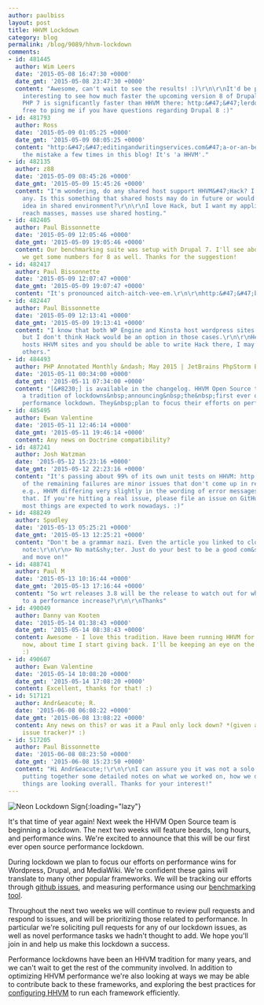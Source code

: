 ```yaml
---
author: paulbiss
layout: post
title: HHVM Lockdown
category: blog
permalink: /blog/9089/hhvm-lockdown
comments:
- id: 481445
  author: Wim Leers
  date: '2015-05-08 16:47:30 +0000'
  date_gmt: '2015-05-08 23:47:30 +0000'
  content: "Awesome, can't wait to see the results! :)\r\n\r\nIt'd be particularly
    interesting to see how much faster the upcoming version 8 of Drupal will be, since
    PHP 7 is significantly faster than HHVM there: http:&#47;&#47;lerdorf.com&#47;d8.html#&#47;drupalbench.\r\n\r\nFeel
    free to ping me if you have questions regarding Drupal 8 :)"
- id: 481793
  author: Ross
  date: '2015-05-09 01:05:25 +0000'
  date_gmt: '2015-05-09 08:05:25 +0000'
  content: "http:&#47;&#47;editingandwritingservices.com&#47;a-or-an-before-words-beginning-with-h&#47;\r\n\r\nSeen
    the mistake a few times in this blog! It's 'a HHVM'."
- id: 482135
  author: z88
  date: '2015-05-09 08:45:26 +0000'
  date_gmt: '2015-05-09 15:45:26 +0000'
  content: "I'm wondering, do any shared host support HHVM&#47;Hack? I can't find
    any. Is this something that shared hosts may do in future or would HHVM be a bad
    idea in shared environment?\r\n\r\nI love Hack, but I want my applications to
    reach masses, masses use shared hosting."
- id: 482405
  author: Paul Bissonnette
  date: '2015-05-09 12:05:46 +0000'
  date_gmt: '2015-05-09 19:05:46 +0000'
  content: Our benchmarking suite was setup with Drupal 7. I'll see about making sure
    we get some numbers for 8 as well. Thanks for the suggestion!
- id: 482417
  author: Paul Bissonnette
  date: '2015-05-09 12:07:47 +0000'
  date_gmt: '2015-05-09 19:07:47 +0000'
  content: "It's pronounced aitch-aitch-vee-em.\r\n\r\nhttp:&#47;&#47;blog.apastyle.org&#47;apastyle&#47;2012&#47;04&#47;using-a-or-an-with-acronyms-and-abbreviations.html"
- id: 482447
  author: Paul Bissonnette
  date: '2015-05-09 12:13:41 +0000'
  date_gmt: '2015-05-09 19:13:41 +0000'
  content: "I know that both WP Engine and Kinsta host wordpress sites using HHVM
    but I don't think Hack would be an option in those cases.\r\n\r\nHeroku currently
    hosts HHVM sites and you should be able to write Hack there, I may be missing
    others."
- id: 484493
  author: PHP Annotated Monthly &ndash; May 2015 | JetBrains PhpStorm Blog
  date: '2015-05-11 00:34:00 +0000'
  date_gmt: '2015-05-11 07:34:00 +0000'
  content: "[&#8230;] is available in the changelog. HHVM Open Source team is continuing
    a tradition of lockdowns&nbsp;announcing&nbsp;the&nbsp;first ever open source
    performance lockdown. They&nbsp;plan to focus their efforts on performance [&#8230;]"
- id: 485495
  author: Ewan Valentine
  date: '2015-05-11 12:46:14 +0000'
  date_gmt: '2015-05-11 19:46:14 +0000'
  content: Any news on Doctrine compatibility?
- id: 487241
  author: Josh Watzman
  date: '2015-05-12 15:23:16 +0000'
  date_gmt: '2015-05-12 22:23:16 +0000'
  content: "It's passing about 99% of its own unit tests on HHVM: http:&#47;&#47;www.hhvm.com&#47;frameworks&#47;\r\n\r\nMost
    of the remaining failures are minor issues that don't come up in real-world code,
    e.g., HHVM differing very slightly in the wording of error messages, things like
    that. If you're hitting a real issue, please file an issue on GitHub: https:&#47;&#47;github.com&#47;facebook&#47;hhvm&#47;issues\r\n\r\nBut
    most things are expected to work nowadays. :)"
- id: 488249
  author: Spudley
  date: '2015-05-13 05:25:21 +0000'
  date_gmt: '2015-05-13 12:25:21 +0000'
  content: "Don't be a grammar nazi. Even the article you linked to closes on a pragmatic
    note:\r\n\r\n> No mat&shy;ter. Just do your best to be a good com&shy;mu&shy;ni&shy;ca&shy;tor
    and move on!"
- id: 488741
  author: Paul M
  date: '2015-05-13 10:16:44 +0000'
  date_gmt: '2015-05-13 17:16:44 +0000'
  content: "So wrt releases 3.8 will be the release to watch out for when it comes
    to a performance increase?\r\n\r\nThanks"
- id: 490049
  author: Danny van Kooten
  date: '2015-05-14 01:38:43 +0000'
  date_gmt: '2015-05-14 08:38:43 +0000'
  content: Awesome - I love this tradition. Have been running HHVM for about a year
    now, about time I start giving back. I'll be keeping an eye on the issue list!
    :)
- id: 490607
  author: Ewan Valentine
  date: '2015-05-14 10:08:20 +0000'
  date_gmt: '2015-05-14 17:08:20 +0000'
  content: Excellent, thanks for that! :)
- id: 517121
  author: Andr&eacute; R.
  date: '2015-06-08 06:08:22 +0000'
  date_gmt: '2015-06-08 13:08:22 +0000'
  content: Any news on this? or was it a Paul only lock down? *(given activity on
    issue tracker)* :)
- id: 517205
  author: Paul Bissonnette
  date: '2015-06-08 08:23:50 +0000'
  date_gmt: '2015-06-08 15:23:50 +0000'
  content: "Hi Andr&eacute;!\r\n\r\nI can assure you it was not a solo effort! We're
    putting together some detailed notes on what we worked on, how we did, and how
    things are looking overall. Thanks for your interest!"
---
```


![Neon Lockdown Sign](/static/images/posts/10537187_10152729686506660_886816697495269948_o-1.jpg){:loading="lazy"}

It's that time of year again! Next week the HHVM Open Source team is beginning a lockdown. The next two weeks will feature beards, long hours, and performance wins. We're excited to announce that this will be our first ever open source performance lockdown.

<!--truncate-->

During lockdown we plan to focus our efforts on performance wins for Wordpress, Drupal, and MediaWiki. We're confident these gains will translate to many other popular frameworks. We will be tracking our efforts through [github issues](https://github.com/facebook/hhvm/labels/lockdown), and measuring performance using our [benchmarking tool](https://github.com/hhvm/oss-performance).

Throughout the next two weeks we will continue to review pull requests and respond to issues, and will be prioritizing those related to performance. In particular we're soliciting pull requests for any of our lockdown issues, as well as novel performance tasks we hadn't thought to add. We hope you'll join in and help us make this lockdown a success.

Performance lockdowns have been an HHVM tradition for many years, and we can't wait to get the rest of the community involved. In addition to optimizing HHVM performance we're also looking at ways we may be able to contribute back to these frameworks, and exploring the best practices for [configuring HHVM](http://hhvm.com/blog/4061/go-faster) to run each framework efficiently.
